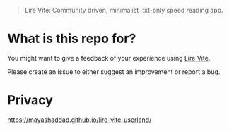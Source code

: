> Lire Vite: Community driven, minimalist .txt-only speed reading app.

# What is this repo for?

You might want to give a feedback of your experience using [Lire Vite](https://apps.apple.com/fr/app/lire-vite/id1477892968).

Please create an issue to either suggest an improvement or report a bug.

# Privacy

https://mayashaddad.github.io/lire-vite-userland/
